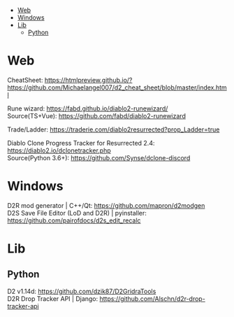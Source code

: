 <!-- TOC -->

- [Web](#web)
- [Windows](#windows)
- [Lib](#lib)
  - [Python](#python)

<!-- /TOC -->

# Web

CheatSheet: https://htmlpreview.github.io/?https://github.com/Michaelangel007/d2_cheat_sheet/blob/master/index.html  

Rune wizard: https://fabd.github.io/diablo2-runewizard/  
Source(TS+Vue): https://github.com/fabd/diablo2-runewizard

Trade/Ladder: https://traderie.com/diablo2resurrected?prop_Ladder=true

Diablo Clone Progress Tracker for Resurrected 2.4: https://diablo2.io/dclonetracker.php  
Source(Python 3.6+): https://github.com/Synse/dclone-discord

# Windows
D2R mod generator | C++/Qt: https://github.com/mapron/d2modgen  
D2S Save File Editor (LoD and D2R) | pyinstaller: https://github.com/pairofdocs/d2s_edit_recalc

# Lib
## Python
D2 v1.14d: https://github.com/dzik87/D2GridraTools  
D2R Drop Tracker API | Django: https://github.com/Alschn/d2r-drop-tracker-api